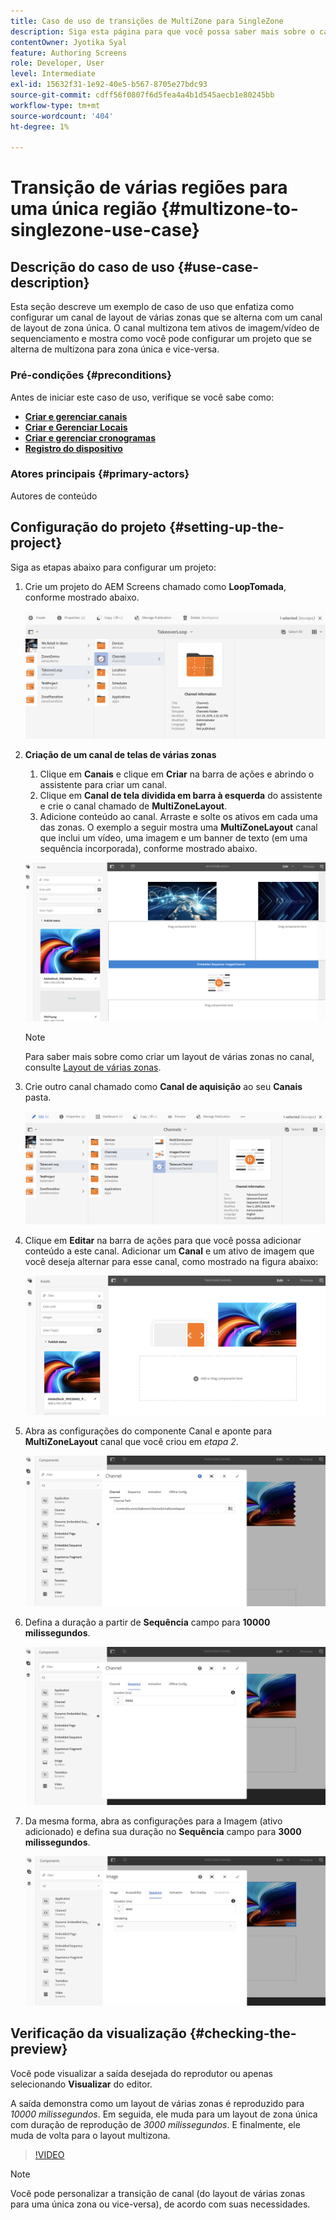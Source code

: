 ```yaml
---
title: Caso de uso de transições de MultiZone para SingleZone
description: Siga esta página para que você possa saber mais sobre o caso de uso de transições de MultiZone para SingleZone.
contentOwner: Jyotika Syal
feature: Authoring Screens
role: Developer, User
level: Intermediate
exl-id: 15632f31-1e92-40e5-b567-8705e27bdc93
source-git-commit: cdff56f0807f6d5fea4a4b1d545aecb1e80245bb
workflow-type: tm+mt
source-wordcount: '404'
ht-degree: 1%

---
```


# Transição de várias regiões para uma única região {#multizone-to-singlezone-use-case}

## Descrição do caso de uso {#use-case-description}

Esta seção descreve um exemplo de caso de uso que enfatiza como configurar um canal de layout de várias zonas que se alterna com um canal de layout de zona única. O canal multizona tem ativos de imagem/vídeo de sequenciamento e mostra como você pode configurar um projeto que se alterna de multizona para zona única e vice-versa.

### Pré-condições {#preconditions}

Antes de iniciar este caso de uso, verifique se você sabe como:

* **[Criar e gerenciar canais](managing-channels.md)**
* **[Criar e Gerenciar Locais](managing-locations.md)**
* **[Criar e gerenciar cronogramas](managing-schedules.md)**
* **[Registro do dispositivo](device-registration.md)**

### Atores principais {#primary-actors}

Autores de conteúdo

## Configuração do projeto {#setting-up-the-project}

Siga as etapas abaixo para configurar um projeto:

1. Crie um projeto do AEM Screens chamado como **LoopTomada**, conforme mostrado abaixo.

   ![ativo](assets/mz-to-sz1.png)


1. **Criação de um canal de telas de várias zonas**

   1. Clique em **Canais** e clique em **Criar** na barra de ações e abrindo o assistente para criar um canal.
   1. Clique em **Canal de tela dividida em barra à esquerda** do assistente e crie o canal chamado de **MultiZoneLayout**.
   1. Adicione conteúdo ao canal. Arraste e solte os ativos em cada uma das zonas. O exemplo a seguir mostra uma **MultiZoneLayout** canal que inclui um vídeo, uma imagem e um banner de texto (em uma sequência incorporada), conforme mostrado abaixo.

   ![ativo](assets/mz-to-sz2.png)

   >[!NOTE]
   >
   >Para saber mais sobre como criar um layout de várias zonas no canal, consulte [Layout de várias zonas](multi-zone-layout-aem-screens.md).


1. Crie outro canal chamado como **Canal de aquisição** ao seu **Canais** pasta.

   ![ativo](assets/mz-to-sz3.png)

1. Clique em **Editar** na barra de ações para que você possa adicionar conteúdo a este canal. Adicionar um **Canal** e um ativo de imagem que você deseja alternar para esse canal, como mostrado na figura abaixo:

   ![ativo](assets/mz-to-sz4.png)

1. Abra as configurações do componente Canal e aponte para **MultiZoneLayout** canal que você criou em *etapa 2*.

   ![ativo](assets/mz-to-sz5.png)

1. Defina a duração a partir de **Sequência** campo para **10000 milissegundos**.

   ![ativo](assets/mz-to-sz6.png)

1. Da mesma forma, abra as configurações para a Imagem (ativo adicionado) e defina sua duração no **Sequência** campo para **3000 milissegundos**.

   ![ativo](assets/mz-to-sz7.png)

## Verificação da visualização {#checking-the-preview}

Você pode visualizar a saída desejada do reprodutor ou apenas selecionando **Visualizar** do editor.

A saída demonstra como um layout de várias zonas é reproduzido para *10000 milissegundos*. Em seguida, ele muda para um layout de zona única com duração de reprodução de *3000 milissegundos*. E finalmente, ele muda de volta para o layout multizona.

>[!VIDEO](https://video.tv.adobe.com/v/30366)

>[!NOTE]
>
>Você pode personalizar a transição de canal (do layout de várias zonas para uma única zona ou vice-versa), de acordo com suas necessidades.
